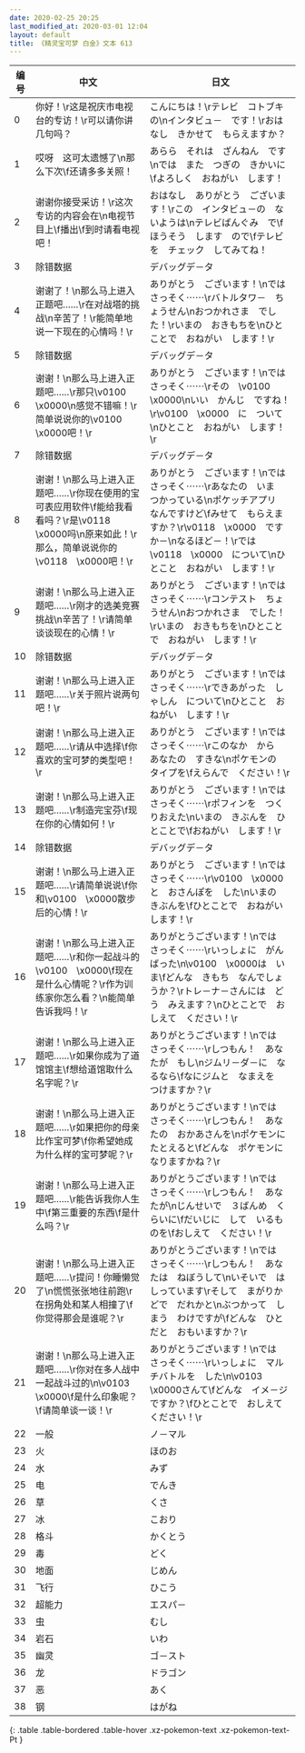 ```yaml
---
date: 2020-02-25 20:25
last_modified_at: 2020-03-01 12:04
layout: default
title: 《精灵宝可梦 白金》文本 613
---
```

| 编号 | 中文 | 日文 |
| ---- | ---- | ---- |
| 0 | 你好！\r这是祝庆市电视台的专访！\r可以请你讲几句吗？ | こんにちは！\rテレビ　コトブキ　の\nインタビュ－　です！\rおはなし　きかせて　もらえますか？ |
| 1 | 哎呀　这可太遗憾了\n那么下次\f还请多多关照！ | あらら　それは　ざんねん　です\nでは　また　つぎの　きかいに\fよろしく　おねがい　します！ |
| 2 | 谢谢你接受采访！\r这次专访的内容会在\n电视节目上\f播出\f到时请看电视吧！ | おはなし　ありがとう　ございます！\rこの　インタビュ－の　ないようは\nテレビばんぐみ　で\fほうそう　します　ので\fテレビを　チェック　してみてね！ |
| 3 | 除错数据 | デバッグデ－タ |
| 4 | 谢谢了！\n那么马上进入正题吧……\r在对战塔的挑战\n辛苦了！\r能简单地说一下现在的心情吗！\r | ありがとう　ございます！\nでは　さっそく⋯⋯\rバトルタワ－　ちょうせん\nおつかれさま　でした！\rいまの　おきもちを\nひとことで　おねがい　します！\r |
| 5 | 除错数据 | デバッグデ－タ |
| 6 | 谢谢！\n那么马上进入正题吧……\r那只\v0100　\x0000\n感觉不错嘛！\r简单说说你的\v0100　\x0000吧！\r | ありがとう　ございます！\nでは　さっそく⋯⋯\rその　\v0100　\x0000\nいい　かんじ　ですね！\r\v0100　\x0000　に　ついて\nひとこと　おねがい　します！\r |
| 7 | 除错数据 | デバッグデ－タ |
| 8 | 谢谢！\n那么马上进入正题吧……\r你现在使用的宝可表应用软件\f能给我看看吗？\r是\v0118　\x0000吗\n原来如此！\r那么，简单说说你的\v0118　\x0000吧！\r | ありがとう　ございます！\nでは　さっそく⋯⋯\rあなたの　いま　つかっている\nポケッチアプリ　なんですけど\fみせて　もらえますか？\r\v0118　\x0000　ですか－\nなるほど－！\rでは　\v0118　\x0000　について\nひとこと　おねがい　します！\r |
| 9 | 谢谢！\n那么马上进入正题吧……\r刚才的选美竞赛挑战\n辛苦了！\r请简单谈谈现在的心情！\r | ありがとう　ございます！\nでは　さっそく⋯⋯\rコンテスト　ちょうせん\nおつかれさま　でした！\rいまの　おきもちを\nひとことで　おねがい　します！\r |
| 10 | 除错数据 | デバッグデ－タ |
| 11 | 谢谢！\n那么马上进入正题吧……\r关于照片说两句吧！\r | ありがとう　ございます！\nでは　さっそく⋯⋯\rできあがった　しゃしん　について\nひとこと　おねがい　します！\r |
| 12 | 谢谢！\n那么马上进入正题吧……\r请从中选择\f你喜欢的宝可梦的类型吧！\r | ありがとう　ございます！\nでは　さっそく⋯⋯\rこのなか　から　あなたの　すきな\nポケモンの　タイプを\fえらんで　ください！\r |
| 13 | 谢谢！\n那么马上进入正题吧……\r制造完宝芬\f现在你的心情如何！\r | ありがとう　ございます！\nでは　さっそく⋯⋯\rポフィンを　つくりおえた\nいまの　きぶんを　ひとことで\fおねがい　します！\r |
| 14 | 除错数据 | デバッグデ－タ |
| 15 | 谢谢！\n那么马上进入正题吧……\r请简单说说\f你和\v0100　\x0000散步后的心情！\r | ありがとう　ございます！\nでは　さっそく⋯⋯\r\v0100　\x0000と　おさんぽを　した\nいまの　きぶんを\fひとことで　おねがい　します！\r |
| 16 | 谢谢！\n那么马上进入正题吧……\r和你一起战斗的\v0100　\x0000\f现在是什么心情呢？\r作为训练家你怎么看？\n能简单告诉我吗！\r | ありがとうございます！\nでは　さっそく⋯⋯\rいっしょに　がんばった\n\v0100　\x0000は　いま\fどんな　きもち　なんでしょうか？\rトレ－ナ－さんには　どう　みえます？\nひとことで　おしえて　ください！\r |
| 17 | 谢谢！\n那么马上进入正题吧……\r如果你成为了道馆馆主\f想给道馆取什么名字呢？\r | ありがとうございます！\nでは　さっそく⋯⋯\rしつもん！　あなたが　もし\nジムリ－ダ－に　なるなら\fなにジムと　なまえを　つけますか？\r |
| 18 | 谢谢！\n那么马上进入正题吧……\r如果把你的母亲比作宝可梦\f你希望她成为什么样的宝可梦呢？\r | ありがとうございます！\nでは　さっそく⋯⋯\rしつもん！　あなたの　おかあさんを\nポケモンに　たとえると\fどんな　ポケモンに　なりますかね？\r |
| 19 | 谢谢！\n那么马上进入正题吧……\r能告诉我你人生中\f第三重要的东西\f是什么吗？\r | ありがとうございます！\nでは　さっそく⋯⋯\rしつもん！　あなたが\nじんせいで　３ばんめ　くらいに\fだいじに　して　いるものを\fおしえて　ください！\r |
| 20 | 谢谢！\n那么马上进入正题吧……\r提问！你睡懒觉了\n慌慌张张地往前跑\r在拐角处和某人相撞了\f你觉得那会是谁呢？\r | ありがとうございます！\nでは　さっそく⋯⋯\rしつもん！　あなたは　ねぼうして\nいそいで　はしっています\rそして　まがりかどで　だれかと\nぶつかって　しまう　わけですが\fどんな　ひとだと　おもいますか？\r |
| 21 | 谢谢！\n那么马上进入正题吧……\r你对在多人战中一起战斗过的\n\v0103　\x0000\f是什么印象呢？\f请简单谈一谈！\r | ありがとうございます！\nでは　さっそく⋯⋯\rいっしょに　マルチバトルを　した\n\v0103　\x0000さんて\fどんな　イメ－ジ　ですか？\fひとことで　おしえて　ください！\r |
| 22 | 一般 | ノ－マル |
| 23 | 火 | ほのお |
| 24 | 水 | みず |
| 25 | 电 | でんき |
| 26 | 草 | くさ |
| 27 | 冰 | こおり |
| 28 | 格斗 | かくとう |
| 29 | 毒 | どく |
| 30 | 地面 | じめん |
| 31 | 飞行 | ひこう |
| 32 | 超能力 | エスパ－ |
| 33 | 虫 | むし |
| 34 | 岩石 | いわ |
| 35 | 幽灵 | ゴ－スト |
| 36 | 龙 | ドラゴン |
| 37 | 恶 | あく |
| 38 | 钢 | はがね |
{: .table .table-bordered .table-hover .xz-pokemon-text .xz-pokemon-text-Pt }